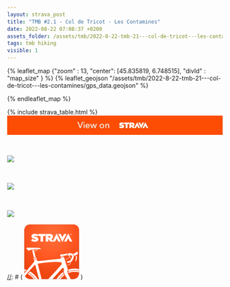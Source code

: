```yaml
---
layout: strava_post
title: "TMB #2.1 - Col de Tricot - Les Contamines"
date: 2022-08-22 07:08:37 +0200
assets_folder: /assets/tmb/2022-8-22-tmb-21---col-de-tricot---les-contamines
tags: tmb hiking
visible: 1
---
```

[//]: # "TMB #2.1 - Col de Tricot - Les Contamines"


{% leaflet_map {"zoom" : 13,
                  "center": [45.835819, 6.748515],
                 "divId" : "map_size" } %}
    {% leaflet_geojson "/assets/tmb/2022-8-22-tmb-21---col-de-tricot---les-contamines/gps_data.geojson" %}

{% endleaflet_map %}


{% include strava_table.html %}
[![](/assets/strava.jpg)](https://www.strava.com/activities/7910103296)



<br />

![](https://dgtzuqphqg23d.cloudfront.net/A9sP4RHbr8y6h9sTyzRtx_2OjX9tizQHIZwvvhaupAc-1024x768.jpg)


<br />

![](https://dgtzuqphqg23d.cloudfront.net/4eRwnNGIkh-n1cj8Mhq63dGMDdRySFJ7Isrp8se_ufw-768x1024.jpg)


<br />

![](https://dgtzuqphqg23d.cloudfront.net/rtZY_t907cEhJGpMhkkgPLO98sfxhXZV77B3awEOobc-1024x768.jpg)


[//]: # ( ![image tooltip here](/assets/image.png) )